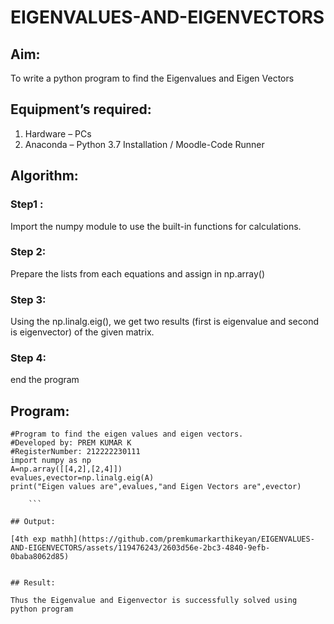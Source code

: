 # EIGENVALUES-AND-EIGENVECTORS

## Aim:

To write a python program to find the Eigenvalues and Eigen Vectors

## Equipment’s required:

1. 	Hardware – PCs
2. 	Anaconda – Python 3.7 Installation / Moodle-Code Runner
	
## Algorithm:

### Step1 :

Import the numpy module to use the built-in functions for calculations. 

### Step 2:

Prepare the lists from each equations and assign in np.array()

### Step 3:

Using the np.linalg.eig(),  we get two results (first is eigenvalue and second is eigenvector) of the given matrix.

### Step 4: 

end the program

## Program:

```
#Program to find the eigen values and eigen vectors.
#Developed by: PREM KUMAR K 
#RegisterNumber: 212222230111
import numpy as np
A=np.array([[4,2],[2,4]])
evalues,evector=np.linalg.eig(A)
print("Eigen values are",evalues,"and Eigen Vectors are",evector)

    ```
    
## Output:

[4th exp mathh](https://github.com/premkumarkarthikeyan/EIGENVALUES-AND-EIGENVECTORS/assets/119476243/2603d56e-2bc3-4840-9efb-0baba8062d85)


## Result:

Thus the Eigenvalue and Eigenvector is successfully solved using python program
